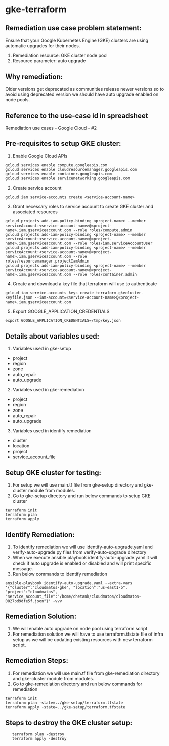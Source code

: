 # gke-terraform
## Remediation use case problem statement:
Ensure that your Google Kubernetes Engine (GKE) clusters are using automatic upgrades for their nodes.
1. Remediation resource: GKE cluster node pool
2. Resource parameter: auto upgrade 

## Why remediation:
Older versions get deprecated as communities release newer versions so to avoid using deprecated version we should have auto upgrade enabled on node pools.

## Reference to the use-case id in spreadsheet
Remediation use cases - Google Cloud - #2

## Pre-requisites to setup GKE cluster:
1. Enable Google Cloud APIs
```
gcloud services enable compute.googleapis.com
gcloud services enable cloudresourcemanager.googleapis.com
gcloud services enable container.googleapis.com
gcloud services enable servicenetworking.googleapis.com
```
2. Create service account
```
gcloud iam service-accounts create <service-account-name>
```
3. Grant necessary roles to service account to create GKE cluster and associated resources
```
gcloud projects add-iam-policy-binding <project-name> --member serviceAccount:<service-account-name>@<project-name>.iam.gserviceaccount.com --role roles/compute.admin
gcloud projects add-iam-policy-binding <project-name> --member serviceAccount:<service-account-name>@<project-name>.iam.gserviceaccount.com --role roles/iam.serviceAccountUser
gcloud projects add-iam-policy-binding <project-name> --member serviceAccount:<service-account-name>@<project-name>.iam.gserviceaccount.com --role roles/resourcemanager.projectIamAdmin
gcloud projects add-iam-policy-binding <project-name> --member serviceAccount:<service-account-name>@<project-name>.iam.gserviceaccount.com --role roles/container.admin

```
4. Create and download a key file that terraform will use to authenticate
```
gcloud iam service-accounts keys create terraform-gkecluster-keyfile.json --iam-account=<service-account-name>@<project-name>.iam.gserviceaccount.com
```
5. Export GOOGLE_APPLICATION_CREDENTIALS
```
export GOOGLE_APPLICATION_CREDENTIALS=/tmp/key.json
```

## Details about variables used:
1. Variables used in gke-setup
- project
- region
- zone
- auto_repair
- auto_upgrade
2. Variables used in gke-remediation
- project
- region
- zone
- auto_repair
- auto_upgrade
3. Variables used in identify remediation
- cluster
- location
- project
- service_account_file

## Setup GKE cluster for testing:
1. For setup we will use main.tf file from gke-setup directory and gke-cluster module from modules.
2. Go to gke-setup directory and run below commands to setup GKE cluster
```
terraform init
terraform plan
terraform apply
``` 

## Identify Remediation:
1. To identify remediation we will use identify-auto-upgrade.yaml and verify-auto-upgrade.py files from verify-auto-upgrade directory
2. When we execute ansible playbook identify-auto-upgrade.yaml it will check if auto upgrade is enabled or disabled and will print specific message. 
3. Run below commands to identify remediation
```
ansible-playbook identify-auto-upgrade.yaml --extra-vars '{"cluster":"cloudmatos-gke", "location":"us-east1-b", "project":"cloudmatos", "service_account_file":"/home/chetank/cloudmatos/cloudmatos-0827bd9dfe5f.json"}' -vvv
```

## Remediation Solution:
1. We will enable auto upgrade on node pool using terraform script
2. For remediation solution we will have to use terraform.tfstate file of infra setup as we will be updating existing resources with new terraform script.

## Remediation Steps:
1. For remediation we will use main.tf file from gke-remediation directory and gke-cluster module from modules.
2. Go to gke-remediation directory and run below commands for remediation
```
terraform init
terraform plan -state=../gke-setup/terraform.tfstate
terraform apply -state=../gke-setup/terraform.tfstate
```

## Steps to destroy the GKE cluster setup:
```
   terraform plan -destroy
   terraform apply -destroy
```
